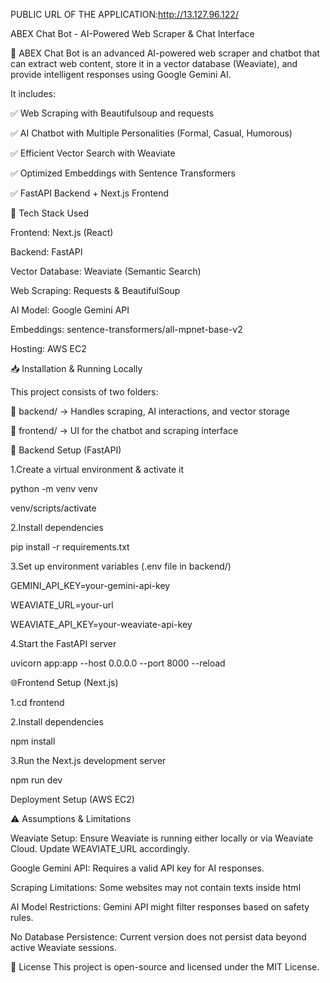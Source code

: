 PUBLIC URL OF THE APPLICATION:http://13.127.96.122/


ABEX Chat Bot - AI-Powered Web Scraper & Chat Interface


🚀 ABEX Chat Bot is an advanced AI-powered web scraper and chatbot that can extract web content, store it in a vector database (Weaviate), and provide intelligent responses using Google Gemini AI.



It includes:

✅ Web Scraping with Beautifulsoup and requests

✅ AI Chatbot with Multiple Personalities (Formal, Casual, Humorous)

✅ Efficient Vector Search with Weaviate

✅ Optimized Embeddings with Sentence Transformers

✅ FastAPI Backend + Next.js Frontend




📌 Tech Stack Used

Frontend: Next.js (React)

Backend: FastAPI

Vector Database: Weaviate (Semantic Search)

Web Scraping: Requests & BeautifulSoup

AI Model: Google Gemini API

Embeddings: sentence-transformers/all-mpnet-base-v2

Hosting: AWS EC2



📥 Installation & Running Locally

This project consists of two folders:

📂 backend/ → Handles scraping, AI interactions, and vector storage

📂 frontend/ → UI for the chatbot and scraping interface



🚀 Backend Setup (FastAPI)

1.Create a virtual environment & activate it

python -m venv venv

venv/scripts/activate



2.Install dependencies

pip install -r requirements.txt



3.Set up environment variables (.env file in backend/)

GEMINI_API_KEY=your-gemini-api-key

WEAVIATE_URL=your-url

WEAVIATE_API_KEY=your-weaviate-api-key



4.Start the FastAPI server

uvicorn app:app --host 0.0.0.0 --port 8000 --reload



🌐Frontend Setup (Next.js)

1.cd frontend


2.Install dependencies

npm install


3.Run the Next.js development server

npm run dev



Deployment Setup (AWS EC2)













⚠️ Assumptions & Limitations

Weaviate Setup: Ensure Weaviate is running either locally or via Weaviate Cloud. Update WEAVIATE_URL accordingly.

Google Gemini API: Requires a valid API key for AI responses.

Scraping Limitations: Some websites may not contain texts inside html

AI Model Restrictions: Gemini API might filter responses based on safety rules.

No Database Persistence: Current version does not persist data beyond active Weaviate sessions.



📄 License
This project is open-source and licensed under the MIT License.




